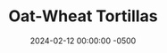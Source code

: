 ---
layout: post
title:  "Oat-Wheat Tortillas"
date:   2024-02-12 00:00:00 -0500
categories:
- Recipes
- Bread
permalink: /recipes/tortilla
image: /assets/Food/Bread/Tortillas/tortilla-cover.jpg
ing: tortillas-ing
facts: tortillas-facts
Prep: 30
Rest: 15
Cook: 10
Source1: https://www.youtube.com/watch?v=Z8N9mxqsjvw
Source2: 
Description: These tortillas are made of a healthy blend of oat flour and whole wheat flour, providing a great source of fiber. The applesauce serves to replace butter or oil, and you can't taste it at all, so feel free to top it with some healthy fats like avocado or peanut butter.
Instructions: 
- In a bowl, mix together ground oats, whole wheat flour, cornstarch, baking powder and salt. Mix well.<br><br>

- Microwave water in a small mason jar for a minute. Add the hot water and applesauce, and using a spoon, mix until dough starts to form.<br><br>

- Transfer the dough to a floured surface and lightly knead for a minute or 2. Wrap it up in plastic wrap and let rest for 15 minutes.<br><br>

- Cut the dough into 6 equal portions (~72 g each), roll them into balls, cover and let rest for 10 more minutes, covered.<br><br>

- Roll each ball with a rolling pin into a round shape tortilla. Roll as thin as possible
- <br><br><center><img src="/assets/Food/Bread/Tortillas/tortilla-5.jpg" alt="" class="instruction-image"></center><br>

- Cook on dry stainless steel 10" skillet over high heat (~7.5) for about 30-45 seconds per side, or until bubbles start to form and lightly browned on the bottom.<br><br>

- Cover your tortillas with clean kitchen towel to keep warm and soft.<br><br>

- When cooled, transfer to a bag and store in fridge or freezer
---